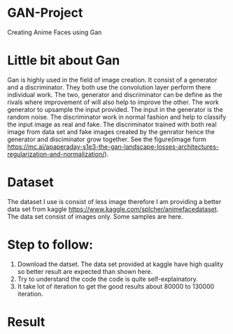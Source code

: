 # GAN-Project
Creating Anime Faces using Gan

# Little bit about Gan
Gan is highly used in the field of image creation. It consist of a generator and a discriminator. They both use the convolution layer perform there individual work. The two, generator and discriminator can be define as the rivals where improvement of will also help to improve the other. The work generator to upsample the input provided. The input in the generator is the random noise. The discriminator work in normal fashion and help to classify the input image as real and fake. The discriminator trained with both real image from data set and fake images created by the genrator hence the generator and disciminator grow together. See the figure(image form https://mc.ai/apaperaday-s1e3-the-gan-landscape-losses-architectures-regularization-and-normalization/).

# Dataset
The dataset I use is consist of less image therefore I am providing a better data set from kaggle https://www.kaggle.com/splcher/animefacedataset. The data set consist of images only. Some samples are here.


# Step to follow:
1. Download the datset. The data set provided at kaggle have high quality so better result are expected than shown here.
2. Try to understand the code the code is quite self-explainatory.
3. It take lot of iteration to get the good results about 80000 to 130000 iteration.

# Result
